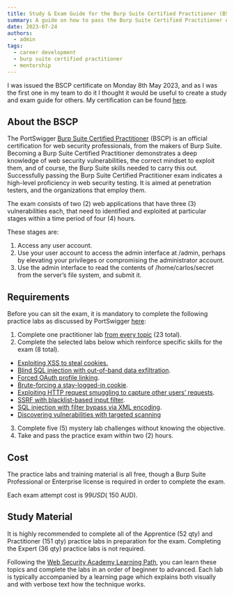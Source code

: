 ```yaml
---
title: Study & Exam Guide for the Burp Suite Certified Practitioner (BSCP)
summary: A guide on how to pass the Burp Suite Certified Practitioner exam.
date: 2023-07-24
authors:
  - admin
tags:
  - career development
  - burp suite certified practitioner
  - mentorship
---
```

I was issued the BSCP certificate on Monday 8th May 2023, and as I was the first one in my team to do it I thought it would be useful to create a study and exam guide for others. My certification can be found [here](https://portswigger.net/web-security/e/c/c13dedf1f6ae2f481).

## About the BSCP
The PortSwigger [Burp Suite Certified Practitioner](https://portswigger.net/web-security/certification) (BSCP) is an official certification for web security professionals, from the makers of Burp Suite. Becoming a Burp Suite Certified Practitioner demonstrates a deep knowledge of web security vulnerabilities, the correct mindset to exploit them, and of course, the Burp Suite skills needed to carry this out. Successfully passing the Burp Suite Certified Practitioner exam indicates a high-level proficiency in web security testing. It is aimed at penetration testers, and the organizations that employ them.

The exam consists of two (2) web applications that have three (3) vulnerabilities each, that need to identified and exploited at particular stages within a time period of four (4) hours.

These stages are:
1. Access any user account.
2. Use your user account to access the admin interface at /admin, perhaps by elevating your privileges or compromising the administrator account.
3. Use the admin interface to read the contents of /home/carlos/secret from the server’s file system, and submit it.

## Requirements
Before you can sit the exam, it is mandatory to complete the following practice labs as discussed by PortSwigger [here](https://portswigger.net/web-security/certification/how-to-prepare):
1. Complete one practitioner lab [from every topic](https://portswigger.net/web-security/certification/how-to-prepare/practitioner-labs-prep-step-one) (23 total).
2. Complete the selected labs below which reinforce specific skills for the exam (8 total).
* [Exploiting XSS to steal cookies.](https://portswigger.net/web-security/certification/how-to-prepare/practitioner-labs-prep-step-one)
* [Blind SQL injection with out-of-band data exfiltration](https://portswigger.net/web-security/sql-injection/blind/lab-out-of-band-data-exfiltration).
* [Forced OAuth profile linking](https://portswigger.net/web-security/oauth/lab-oauth-forced-oauth-profile-linking).
* [Brute-forcing a stay-logged-in cookie](https://portswigger.net/web-security/authentication/other-mechanisms/lab-brute-forcing-a-stay-logged-in-cookie).
* [Exploiting HTTP request smuggling to capture other users’ requests](https://portswigger.net/web-security/request-smuggling/exploiting/lab-capture-other-users-requests).
* [SSRF with blacklist-based input filter](https://portswigger.net/web-security/ssrf/lab-ssrf-with-blacklist-filter).
* [SQL injection with filter bypass via XML encoding](https://portswigger.net/web-security/sql-injection/lab-sql-injection-with-filter-bypass-via-xml-encoding).
* [Discovering vulnerabilities with targeted scanning](https://portswigger.net/web-security/essential-skills/using-burp-scanner-during-manual-testing/lab-discovering-vulnerabilities-quickly-with-targeted-scanning)
3. Complete five (5) mystery lab challenges without knowing the objective.
4. Take and pass the practice exam within two (2) hours.

## Cost
The practice labs and training material is all free, though a Burp Suite Professional or Enterprise license is required in order to complete the exam.

Each exam attempt cost is $99 USD (~$150 AUD).

## Study Material
It is highly recommended to complete all of the Apprentice (52 qty) and Practitioner (151 qty) practice labs in preparation for the exam. Completing the Expert (36 qty) practice labs is not required.

Following the [Web Security Academy Learning Path](https://portswigger.net/web-security/learning-path), you can learn these topics and complete the labs in an order of beginner to advanced. Each lab is typically accompanied by a learning page which explains both visually and with verbose text how the technique works.

